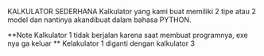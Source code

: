 KALKULATOR SEDERHANA
Kalkulator yang kami buat memiliki 2 tipe atau 2 model dan nantinya akandibuat dalam bahasa PYTHON.

\*\*Note
Kalkulator 1 tidak berjalan karena saat membuat programnya, exe nya ga keluar
\*\*
Kelakulator 1 diganti dengan kalkulator 3

